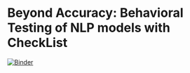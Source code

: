 # Beyond Accuracy: Behavioral Testing of NLP models with CheckList

[![Binder](https://mybinder.org/badge_logo.svg)](https://mybinder.org/v2/gh/francisco-perez-sorrosal/deep-learning-papers/master?filepath=Beyond%20Accuracy%2F2005.04118.ipynb)